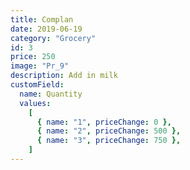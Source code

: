 ```yaml
---
title: Complan
date: 2019-06-19
category: "Grocery"
id: 3
price: 250
image: "Pr_9"
description: Add in milk
customField:
  name: Quantity
  values:
    [
      { name: "1", priceChange: 0 },
      { name: "2", priceChange: 500 },
      { name: "3", priceChange: 750 },
    ]
---
```


